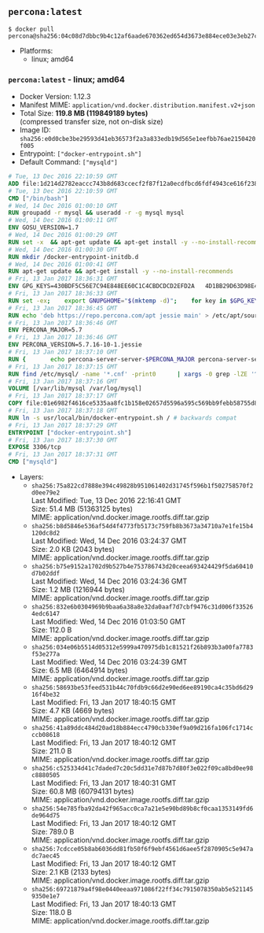 ## `percona:latest`

```console
$ docker pull percona@sha256:04c08d7dbbc9b4c12af6aade670362ed654d3673e884ece03e3eb27c407cd706
```

-	Platforms:
	-	linux; amd64

### `percona:latest` - linux; amd64

-	Docker Version: 1.12.3
-	Manifest MIME: `application/vnd.docker.distribution.manifest.v2+json`
-	Total Size: **119.8 MB (119849189 bytes)**  
	(compressed transfer size, not on-disk size)
-	Image ID: `sha256:e0d0cbe3be29593d41eb36573f2a3a833edb19d565e1eefbb76ae2150420f005`
-	Entrypoint: `["docker-entrypoint.sh"]`
-	Default Command: `["mysqld"]`

```dockerfile
# Tue, 13 Dec 2016 22:10:59 GMT
ADD file:1d214d2782eaccc743b8d683ccecf2f87f12a0ecdfbcd6fdf4943ce616f23870 in / 
# Tue, 13 Dec 2016 22:10:59 GMT
CMD ["/bin/bash"]
# Wed, 14 Dec 2016 01:00:10 GMT
RUN groupadd -r mysql && useradd -r -g mysql mysql
# Wed, 14 Dec 2016 01:00:11 GMT
ENV GOSU_VERSION=1.7
# Wed, 14 Dec 2016 01:00:29 GMT
RUN set -x 	&& apt-get update && apt-get install -y --no-install-recommends ca-certificates wget && rm -rf /var/lib/apt/lists/* 	&& wget -O /usr/local/bin/gosu "https://github.com/tianon/gosu/releases/download/$GOSU_VERSION/gosu-$(dpkg --print-architecture)" 	&& wget -O /usr/local/bin/gosu.asc "https://github.com/tianon/gosu/releases/download/$GOSU_VERSION/gosu-$(dpkg --print-architecture).asc" 	&& export GNUPGHOME="$(mktemp -d)" 	&& gpg --keyserver ha.pool.sks-keyservers.net --recv-keys B42F6819007F00F88E364FD4036A9C25BF357DD4 	&& gpg --batch --verify /usr/local/bin/gosu.asc /usr/local/bin/gosu 	&& rm -r "$GNUPGHOME" /usr/local/bin/gosu.asc 	&& chmod +x /usr/local/bin/gosu 	&& gosu nobody true 	&& apt-get purge -y --auto-remove ca-certificates wget
# Wed, 14 Dec 2016 01:00:30 GMT
RUN mkdir /docker-entrypoint-initdb.d
# Wed, 14 Dec 2016 01:00:41 GMT
RUN apt-get update && apt-get install -y --no-install-recommends 		apt-transport-https ca-certificates 		pwgen 	&& rm -rf /var/lib/apt/lists/*
# Fri, 13 Jan 2017 18:36:31 GMT
ENV GPG_KEYS=430BDF5C56E7C94E848EE60C1C4CBDCDCD2EFD2A 	4D1BB29D63D98E422B2113B19334A25F8507EFA5
# Fri, 13 Jan 2017 18:36:33 GMT
RUN set -ex; 	export GNUPGHOME="$(mktemp -d)"; 	for key in $GPG_KEYS; do 		gpg --keyserver ha.pool.sks-keyservers.net --recv-keys "$key"; 	done; 	gpg --export $GPG_KEYS > /etc/apt/trusted.gpg.d/percona.gpg; 	rm -r "$GNUPGHOME"; 	apt-key list
# Fri, 13 Jan 2017 18:36:45 GMT
RUN echo 'deb https://repo.percona.com/apt jessie main' > /etc/apt/sources.list.d/percona.list
# Fri, 13 Jan 2017 18:36:46 GMT
ENV PERCONA_MAJOR=5.7
# Fri, 13 Jan 2017 18:36:46 GMT
ENV PERCONA_VERSION=5.7.16-10-1.jessie
# Fri, 13 Jan 2017 18:37:10 GMT
RUN { 		echo percona-server-server-$PERCONA_MAJOR percona-server-server/root_password password 'unused'; 		echo percona-server-server-$PERCONA_MAJOR percona-server-server/root_password_again password 'unused'; 	} | debconf-set-selections 	&& apt-get update 	&& apt-get install -y 		percona-server-server-$PERCONA_MAJOR=$PERCONA_VERSION 	&& rm -rf /var/lib/apt/lists/* 	&& sed -ri 's/^user\s/#&/' /etc/mysql/my.cnf 	&& rm -rf /var/lib/mysql && mkdir -p /var/lib/mysql /var/run/mysqld 	&& chown -R mysql:mysql /var/lib/mysql /var/run/mysqld 	&& chmod 777 /var/run/mysqld
# Fri, 13 Jan 2017 18:37:15 GMT
RUN find /etc/mysql/ -name '*.cnf' -print0 		| xargs -0 grep -lZE '^(bind-address|log)' 		| xargs -0 sed -Ei 's/^(bind-address|log)/#&/' 	&& myCnf="$(find /etc/mysql/ -name '*.cnf' -print0 		| xargs -0 grep -lE '^\[mysqld\]' 		| head -n1)" 	&& echo 'skip-host-cache\nskip-name-resolve' 		| awk '{ print } $1 == "[mysqld]" && c == 0 { c = 1; system("cat") }' "$myCnf" > /tmp/my.cnf 	&& mv /tmp/my.cnf "$myCnf"
# Fri, 13 Jan 2017 18:37:16 GMT
VOLUME [/var/lib/mysql /var/log/mysql]
# Fri, 13 Jan 2017 18:37:17 GMT
COPY file:01e6982f4616ce5335aa8fc1b158e02657d5596a595c569bb9febb58755d8095 in /usr/local/bin/ 
# Fri, 13 Jan 2017 18:37:18 GMT
RUN ln -s usr/local/bin/docker-entrypoint.sh / # backwards compat
# Fri, 13 Jan 2017 18:37:29 GMT
ENTRYPOINT ["docker-entrypoint.sh"]
# Fri, 13 Jan 2017 18:37:30 GMT
EXPOSE 3306/tcp
# Fri, 13 Jan 2017 18:37:31 GMT
CMD ["mysqld"]
```

-	Layers:
	-	`sha256:75a822cd7888e394c49828b951061402d31745f596b1f502758570f2d0ee79e2`  
		Last Modified: Tue, 13 Dec 2016 22:16:41 GMT  
		Size: 51.4 MB (51363125 bytes)  
		MIME: application/vnd.docker.image.rootfs.diff.tar.gzip
	-	`sha256:b8d5846e536af54d4f4773fb5173c759fb8b3673a34710a7e1fe15b4120dc8d2`  
		Last Modified: Wed, 14 Dec 2016 03:24:37 GMT  
		Size: 2.0 KB (2043 bytes)  
		MIME: application/vnd.docker.image.rootfs.diff.tar.gzip
	-	`sha256:b75e9152a1702d9b527b4e753786743d20ceea693424429f5da60410d7b02ddf`  
		Last Modified: Wed, 14 Dec 2016 03:24:36 GMT  
		Size: 1.2 MB (1216944 bytes)  
		MIME: application/vnd.docker.image.rootfs.diff.tar.gzip
	-	`sha256:832e6b0304969b9baa6a38a8e32da0aaf7d7cbf9476c31d006f335264edc6147`  
		Last Modified: Wed, 14 Dec 2016 01:03:50 GMT  
		Size: 112.0 B  
		MIME: application/vnd.docker.image.rootfs.diff.tar.gzip
	-	`sha256:034e06b5514d05312e5999a470975db1c81521f26b893b3a00fa7783f53e277a`  
		Last Modified: Wed, 14 Dec 2016 03:24:39 GMT  
		Size: 6.5 MB (6464914 bytes)  
		MIME: application/vnd.docker.image.rootfs.diff.tar.gzip
	-	`sha256:58693be53feed531b44c70fdb9c66d2e90ed6ee89190ca4c35bd6d2916f4be32`  
		Last Modified: Fri, 13 Jan 2017 18:40:15 GMT  
		Size: 4.7 KB (4669 bytes)  
		MIME: application/vnd.docker.image.rootfs.diff.tar.gzip
	-	`sha256:41a89ddc484d20ad18b884ecc4790cb330ef9a09d216fa106fc1714cccb08618`  
		Last Modified: Fri, 13 Jan 2017 18:40:12 GMT  
		Size: 211.0 B  
		MIME: application/vnd.docker.image.rootfs.diff.tar.gzip
	-	`sha256:c525334d41c7daded7c20c5dd31e7d87b7d80f3e022f09ca8bd0ee98c8880505`  
		Last Modified: Fri, 13 Jan 2017 18:40:31 GMT  
		Size: 60.8 MB (60794131 bytes)  
		MIME: application/vnd.docker.image.rootfs.diff.tar.gzip
	-	`sha256:54e785fba92da42f965acc0ca7a21e5e90bd89b8cf0caa1353149fd6de964d75`  
		Last Modified: Fri, 13 Jan 2017 18:40:12 GMT  
		Size: 789.0 B  
		MIME: application/vnd.docker.image.rootfs.diff.tar.gzip
	-	`sha256:7cdcce05b8ab6036dd81fb50f6f9ebf4561d6aee5f2870905c5e947adc7aec45`  
		Last Modified: Fri, 13 Jan 2017 18:40:12 GMT  
		Size: 2.1 KB (2133 bytes)  
		MIME: application/vnd.docker.image.rootfs.diff.tar.gzip
	-	`sha256:69721879a4f98e0440eeaa971086f22ff34c7915078350ab5e5211459350e1e7`  
		Last Modified: Fri, 13 Jan 2017 18:40:13 GMT  
		Size: 118.0 B  
		MIME: application/vnd.docker.image.rootfs.diff.tar.gzip
